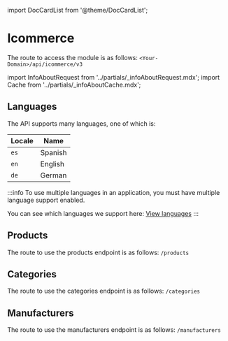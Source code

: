 import DocCardList from '@theme/DocCardList';

# Icommerce

The route to access the module is as follows: `<Your-Domain>/api/icommerce/v3`

import InfoAboutRequest from '../partials/_infoAboutRequest.mdx';
import Cache from '../partials/_infoAboutCache.mdx';

<InfoAboutRequest />
<Cache />

## Languages

The API supports many languages, one of which is:

| Locale   | Name    |
|----------|---------|
| `es` | Spanish |
| `en` | English |
| `de` | German  |

:::info
To use multiple languages in an application, you must have multiple language support enabled.

You can see which languages we support here: [View languages](/docs/API/locale/intro)
:::

## Products

The route to use the products endpoint is as follows: `/products`

## Categories

The route to use the categories endpoint is as follows: `/categories`

## Manufacturers

The route to use the manufacturers endpoint is as follows: `/manufacturers`

<DocCardList />